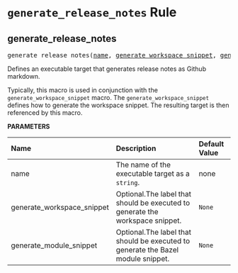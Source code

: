 <!-- Generated with Stardoc, Do Not Edit! -->
# `generate_release_notes` Rule


<a id="generate_release_notes"></a>

## generate_release_notes

<pre>
generate_release_notes(<a href="#generate_release_notes-name">name</a>, <a href="#generate_release_notes-generate_workspace_snippet">generate_workspace_snippet</a>, <a href="#generate_release_notes-generate_module_snippet">generate_module_snippet</a>)
</pre>

Defines an executable target that generates release notes as Github markdown.

Typically, this macro is used in conjunction with the     `generate_workspace_snippet` macro. The `generate_workspace_snippet`     defines how to generate the workspace snippet. The resulting target     is then referenced by this macro.


**PARAMETERS**


| Name  | Description | Default Value |
| :------------- | :------------- | :------------- |
| <a id="generate_release_notes-name"></a>name |  The name of the executable target as a <code>string</code>.   |  none |
| <a id="generate_release_notes-generate_workspace_snippet"></a>generate_workspace_snippet |  Optional.The label that should be executed to generate the workspace snippet.   |  <code>None</code> |
| <a id="generate_release_notes-generate_module_snippet"></a>generate_module_snippet |  Optional.The label that should be executed to generate the Bazel module snippet.   |  <code>None</code> |



